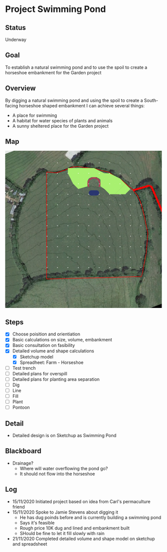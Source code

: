 # Project Swimming Pond

## Status

Underway

## Goal

To establish a natural swimming pond and to use the spoil to create a horseshoe embankment for the Garden project

## Overview

By digging a natural swimming pond and using the spoil to create a South-facing horseshoe shaped embankment I can achieve several things:

- A place for swimming
- A habitat for water species of plants and animals
- A sunny sheltered place for the Garden project

## Map

![](./maps/5.jpg "Map")

## Steps

- [x] Choose poisition and orientiation
- [x] Basic calculations on size, volume, embankment
- [x] Basic consultation on fasibility
- [x] Detailed volume and shape calculations
    - [x] Sketchup model
    - [x] Spreadheet: Farm - Horseshoe
- [ ] Test trench
- [ ] Detailed plans for overspill
- [ ] Detailed plans for planting area separation
- [ ] Dig
- [ ] Line
- [ ] Fill
- [ ] Plant
- [ ] Pontoon

## Detail

- Detailed design is on Sketchup as Swimming Pond

## Blackboard

- Drainage?
    - Where will water overflowing the pond go?
    - It should not flow into the horseshoe

## Log

- 15/11/2020 Initiated project based on idea from Carl's permaculture friend
- 15/11/2020 Spoke to Jamie Stevens about digging it
    - He has dug poinds before and is currently building a swimming pond
    - Says it's feasible
    - Rough price 10K dug and lined and embankment built
    - SHould be fine to let it fill slowly with rain
- 21/11/2020 Completed detailed volume and shape model on sketchup and spreadsheet